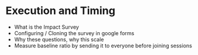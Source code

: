 # Execution and Timing


- What is the Impact Survey
- Configuring / Cloning the survey in google forms
- Why these questions, why this scale
- Measure baseline ratio by sending it to everyone before joining sessions